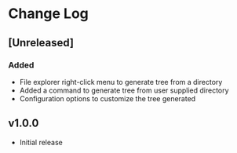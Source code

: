 # Change Log

## [Unreleased]

### Added

- File explorer right-click menu to generate tree from a directory
- Added a command to generate tree from user supplied directory
- Configuration options to customize the tree generated

## v1.0.0

- Initial release